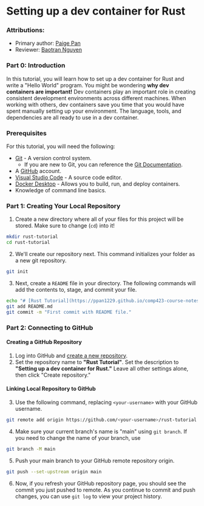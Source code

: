 # Setting up a dev container for Rust

### Attributions:

* Primary author: [Paige Pan](https://github.com/ppan1229)
* Reviewer: [Baotran Nguyen](https://github.com/bnln7)

### Part 0: Introduction

In this tutorial, you will learn how to set up a dev container for Rust and write a "Hello World" program.
You might be wondering **why dev containers are important!**
Dev containers play an important role in creating consistent development environments across different machines.
When working with others, dev containers save you time that you would have spent manually setting up your environment.
The language, tools, and dependencies are all ready to use in a dev container.

### Prerequisites

For this tutorial, you will need the following:

+ [Git](https://git-scm.com/book/en/v2/Getting-Started-Installing-Git) - A version control system.
    + If you are new to Git, you can reference the [Git Documentation](https://git-scm.com/docs).
+ A [GitHub](https://github.com) account.
+ [Visual Studio Code](https://code.visualstudio.com/Download) - A source code editor.
+ [Docker Desktop](https://www.docker.com/products/docker-desktop/) - Allows you to build, run, and deploy containers.
+ Knowledge of command line basics. 

### Part 1: Creating Your Local Repository

1. Create a new directory where all of your files for this project will be stored. Make sure to change (`cd`) into it!
``` bash
mkdir rust-tutorial
cd rust-tutorial
```

2. We'll create our repository next. This command initializes your folder as a new git repository.
``` bash
git init
```

3. Next, create a `README` file in your directory.
The following commands will add the contents to, stage, and commit your file.
``` bash
echo "# [Rust Tutorial](https://ppan1229.github.io/comp423-course-notes/tutorials/rust-setup/)" > README.md
git add README.md
git commit -m "First commit with README file."
```

### Part 2: Connecting to GitHub

#### Creating a GitHub Repository

1. Log into GitHub and [create a new repository](https://github.com/new).
2. Set the repository name to **"Rust Tutorial"**. Set the description to **"Setting up a dev container for Rust."** Leave all other settings alone, then click "Create repository."

#### Linking Local Repository to GitHub

3. Use the following command, replacing `<your-username>` with your GitHub username.
``` bash
git remote add origin https://github.com/<your-username>/rust-tutorial.git
```
4. Make sure your current branch's name is "main" using `git branch`. If you need to change the name of your branch, use
``` bash
git branch -M main
```
5. Push your main branch to your GitHub remote repository origin.
``` bash
git push --set-upstream origin main 
```
6. Now, if you refresh your GitHub repository page, you should see the commit you just pushed to remote. As you continue to commit and push changes, you can use `git log` to view your project history.